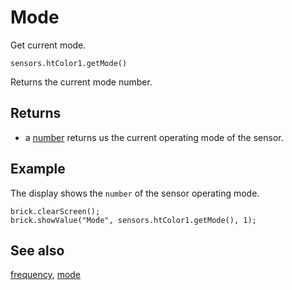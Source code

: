 # Mode

Get current mode.

```sig
sensors.htColor1.getMode()
```

Returns the current mode number.

## Returns

* a [number](/types/number) returns us the current operating mode of the sensor.

## Example

The display shows the `number` of the sensor operating mode.

```blocks
brick.clearScreen();
brick.showValue("Mode", sensors.htColor1.getMode(), 1);
```

## See also

[frequency](/docs/reference/sensors/ht-color-sensor-v2/frequency),
[mode](/docs/reference/sensors/ht-color-sensor-v2/mode)